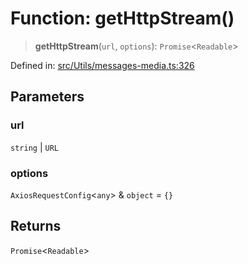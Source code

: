 # Function: getHttpStream()

> **getHttpStream**(`url`, `options`): `Promise`\<`Readable`\>

Defined in: [src/Utils/messages-media.ts:326](https://github.com/Fokusdotid/Baileys/blob/58a03b5a49cf326e1050515994499cb0bb76662f/src/Utils/messages-media.ts#L326)

## Parameters

### url

`string` | `URL`

### options

`AxiosRequestConfig`\<`any`\> & `object` = `{}`

## Returns

`Promise`\<`Readable`\>
